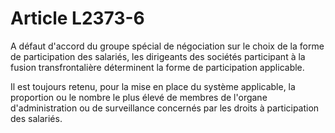 # Article L2373-6

A défaut d'accord du groupe spécial de négociation sur le choix de la forme de participation des salariés, les dirigeants des sociétés participant à la fusion transfrontalière déterminent la forme de participation applicable. 
  
   
Il est toujours retenu, pour la mise en place du système applicable, la proportion ou le nombre le plus élevé de membres de l'organe d'administration ou de surveillance concernés par les droits à participation des salariés.